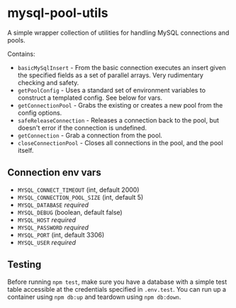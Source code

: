 # mysql-pool-utils

A simple wrapper collection of utilities for handling MySQL connections and pools.

Contains:

- `basicMySqlInsert` - From the basic connection executes an insert given the specified fields as a set of parallel arrays.  Very rudimentary checking and safety.
- `getPoolConfig` - Uses a standard set of environment variables to construct a templated config. See below for vars.
- `getConnectionPool` - Grabs the existing or creates a new pool from the config options.
- `safeReleaseConnection` - Releases a connection back to the pool, but doesn't error if the connection is undefined.
- `getConnection` - Grab a connection from the pool.
- `closeConnectionPool` - Closes all connections in the pool, and the pool itself.

## Connection env vars

- `MYSQL_CONNECT_TIMEOUT` (int, default 2000)
- `MYSQL_CONNECTION_POOL_SIZE` (int, default 5)
- `MYSQL_DATABASE` *required*
- `MYSQL_DEBUG` (boolean, default false)
- `MYSQL_HOST` *required*
- `MYSQL_PASSWORD` *required*
- `MYSQL_PORT` (int, default 3306)
- `MYSQL_USER` *required*

## Testing

Before running `npm test`, make sure you have a database with a simple test table accessible at the credentials
specified in `.env.test`.  You can run up a container using `npm db:up` and teardown using `npm db:down`.
